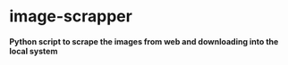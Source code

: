 # image-scrapper

#### Python script to scrape the images from web and downloading into the local system 
